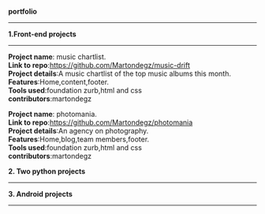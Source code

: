 **portfolio**<br />
<hr />

**1.Front-end projects**<br />
<hr />


**Project name**: music chartlist.<br />
**Link to repo**:https://github.com/Martondegz/music-drift<br />
**Project details**:A music chartlist of the top music albums this month.<br />
**Features**:Home,content,footer.<br />
**Tools used**:foundation zurb,html and css<br />
**contributors**:martondegz



**Project name**: photomania.<br />
**Link to repo**:https://github.com/Martondegz/photomania<br />
**Project details**:An agency on photography.<br />
**Features**:Home,blog,team members,footer.<br />
**Tools used**:foundation zurb,html and css<br />
**contributors**:martondegz



**2. Two python projects**<br />
<hr />

**3. Android projects**<br />
<hr />
